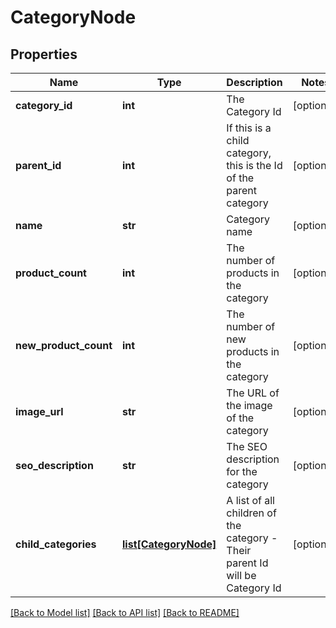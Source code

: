 # CategoryNode

## Properties
Name | Type | Description | Notes
------------ | ------------- | ------------- | -------------
**category_id** | **int** | The Category Id | [optional] 
**parent_id** | **int** | If this is a child category, this is the Id of the parent category | [optional] 
**name** | **str** | Category name | [optional] 
**product_count** | **int** | The number of products in the category | [optional] 
**new_product_count** | **int** | The number of new products in the category | [optional] 
**image_url** | **str** | The URL of the image of the category | [optional] 
**seo_description** | **str** | The SEO description for the category | [optional] 
**child_categories** | [**list[CategoryNode]**](CategoryNode.md) | A list of all children of the category - Their parent Id will be Category Id | [optional] 

[[Back to Model list]](../README.md#documentation-for-models) [[Back to API list]](../README.md#documentation-for-api-endpoints) [[Back to README]](../README.md)


